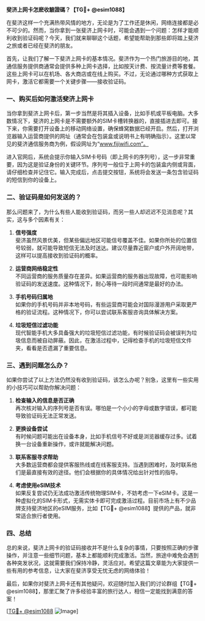 **斐济上网卡怎麽收驗證碼？【TG💪+ @esim1088】**

在斐济这样一个充满热带风情的地方，无论是为了工作还是休闲，网络连接都是必不可少的。然而，当你拿到一张斐济上网卡时，可能会遇到一个问题：怎样才能顺利收到验证码呢？今天，我们就来聊聊这个话题，希望能帮助到那些即将踏上斐济之旅或者已经在斐济的朋友。

首先，让我们了解一下斐济上网卡的基本情况。斐济作为一个热门旅游目的地，其通信服务提供商通常会提供多种上网卡选择，比如按天计费、按流量计费等套餐。这些上网卡可以在机场、各大商店或在线上购买。不过，无论通过哪种方式获取上网卡，激活它都需要一个关键步骤——接收验证码。

### **一、购买后如何激活斐济上网卡**

当你拿到斐济上网卡后，第一步当然是将其插入设备，比如手机或平板电脑。大多数情况下，斐济的上网卡是不需要额外的SIM卡槽转换器的，直接插进去即可。接下来，你需要打开设备上的移动网络设置，确保蜂窝数据已经开启。然后，打开浏览器输入运营商提供的网址（通常会在包装盒或说明书上有明确指示）。这里以常见的斐济通信服务商为例，假设网址为“www.fijiwifi.com”。

进入官网后，系统会提示你输入SIM卡号码（即上网卡的序列号），这一步非常重要，因为这是验证身份的关键环节。序列号一般位于上网卡的包装盒内侧或背面，请仔细检查并记住它。输入完成后，点击提交按钮，系统将会发送一条包含验证码的短信到你的设备上。

### **二、验证码是如何发送的？**

那么问题来了，为什么有些人能收到验证码，而另一些人却迟迟不见消息呢？其实，这与多个因素有关：

1. **信号强度**  
   斐济虽然风景优美，但某些偏远地区可能信号覆盖不佳。如果你所处的位置信号较弱，就可能导致短信无法及时送达。建议尽量靠近窗户或户外开阔地带，这样可以提高接收到验证码的概率。

2. **运营商网络稳定性**  
   不同运营商的服务质量存在差异。如果运营商的服务器出现故障，也可能影响验证码的发送速度。这种情况下，耐心等待一段时间通常是最好的办法。

3. **手机号码归属地**  
   如果你的手机号码并非本地号码，有些运营商可能会对国际漫游用户采取更严格的验证流程。这种情况下，你可以尝试联系客服咨询具体解决方案。

4. **垃圾短信过滤功能**  
   现代智能手机大多具备强大的垃圾短信过滤功能，有时候验证码会被误判为垃圾信息而被自动屏蔽。因此，在激活过程中，记得检查手机的垃圾短信文件夹，看看是否遗漏了重要信息。

### **三、遇到问题怎么办？**

如果你尝试了以上方法仍然没有收到验证码，该怎么办呢？别急，这里有一些实用的小技巧可以帮助你解决问题：

1. **检查输入的信息是否正确**  
   再次核对输入的序列号是否有误。哪怕是一个小小的字母或数字错误，都可能导致验证码无法正常发送。

2. **更换设备尝试**  
   有时候问题可能出在设备本身，比如手机信号不好或是浏览器缓存过多。试着换一台设备重新操作，或许就能解决问题。

3. **联系客服寻求帮助**  
   大多数运营商都会提供客服热线或在线客服支持。当遇到困难时，及时联系他们是最直接有效的途径。他们会根据你的具体情况给出针对性的指导。

4. **考虑使用eSIM技术**  
   如果反复尝试仍无法成功激活传统物理SIM卡，不妨考虑一下eSIM卡。这是一种虚拟化的SIM卡形式，无需实体卡即可完成激活过程。目前市场上有不少品牌支持斐济地区的eSIM服务，比如【TG💪+ @esim1088】提供的产品，就非常适合旅行者使用。

### **四、总结**

总的来说，斐济上网卡的验证码接收并不是什么复杂的事情，只要按照正确的步骤操作，并注意一些细节问题，基本上都能顺利完成激活。当然，旅途中难免会遇到各种突发状况，这就需要我们保持冷静，灵活应对。希望这篇文章能为大家提供一些有用的参考信息，让大家在斐济享受无忧无虑的网络体验！

最后，如果你对斐济上网卡还有其他疑问，欢迎随时加入我们的讨论群组【TG💪+ @esim1088】，那里汇聚了许多经验丰富的旅行达人，相信一定能找到满意的答案！ 

[[TG💪+ @esim1088](https://t.me/s/esim1088) ![Image](https://i.postimg.cc/4NQfJmqS/Snipaste-2025-05-13-00-14-12.png)]